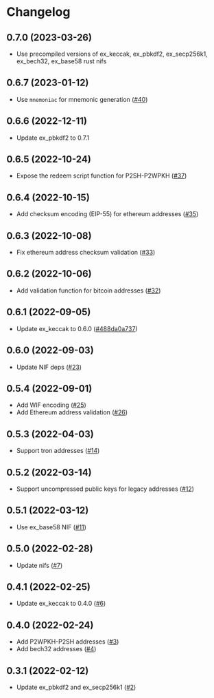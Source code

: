 # Changelog

## 0.7.0 (2023-03-26)

- Use precompiled versions of ex_keccak, ex_pbkdf2, ex_secp256k1, ex_bech32, ex_base58 rust nifs

## 0.6.7 (2023-01-12)

- Use `mnemoniac` for mnemonic generation ([#40](https://github.com/ayrat555/cryptopunk/pull/40))

## 0.6.6 (2022-12-11)

- Update ex_pbkdf2 to 0.7.1

## 0.6.5 (2022-10-24)

- Expose the redeem script function for P2SH-P2WPKH ([#37](https://github.com/ayrat555/cryptopunk/pull/37))

## 0.6.4 (2022-10-15)

- Add checksum encoding (EIP-55) for ethereum addresses ([#35](https://github.com/ayrat555/cryptopunk/pull/35))

## 0.6.3 (2022-10-08)

- Fix ethereum address checksum validation ([#33](https://github.com/ayrat555/cryptopunk/pull/33))

## 0.6.2 (2022-10-06)

- Add validation function for bitcoin addresses ([#32](https://github.com/ayrat555/cryptopunk/pull/32))

## 0.6.1 (2022-09-05)

- Update ex_keccak to 0.6.0 ([#488da0a737](https://github.com/ayrat555/cryptopunk/commit/488da0a73758fb9ed5f4412716c96ddad93c3c9a))

## 0.6.0 (2022-09-03)

- Update NIF deps ([#23](https://github.com/ayrat555/cryptopunk/pull/23))

## 0.5.4 (2022-09-01)

- Add WIF encoding ([#25](https://github.com/ayrat555/cryptopunk/pull/25))
- Add Ethereum address validation ([#26](https://github.com/ayrat555/cryptopunk/pull/26))

## 0.5.3 (2022-04-03)

- Support tron addresses ([#14](https://github.com/ayrat555/cryptopunk/pull/14))

## 0.5.2 (2022-03-14)

- Support uncompressed public keys for legacy addresses ([#12](https://github.com/ayrat555/cryptopunk/pull/12))

## 0.5.1 (2022-03-12)

- Use ex_base58 NIF ([#11](https://github.com/ayrat555/cryptopunk/pull/11))

## 0.5.0 (2022-02-28)

- Update nifs ([#7](https://github.com/ayrat555/cryptopunk/pull/7))

## 0.4.1 (2022-02-25)

- Update ex_keccak to 0.4.0 ([#6](https://github.com/ayrat555/cryptopunk/pull/6))

## 0.4.0 (2022-02-24)

- Add P2WPKH-P2SH addresses ([#3](https://github.com/ayrat555/cryptopunk/pull/3))
- Add bech32 addresses ([#4](https://github.com/ayrat555/cryptopunk/pull/4))

## 0.3.1 (2022-02-12)

- Update ex_pbkdf2 and ex_secp256k1 ([#2](https://github.com/ayrat555/cryptopunk/pull/2))
